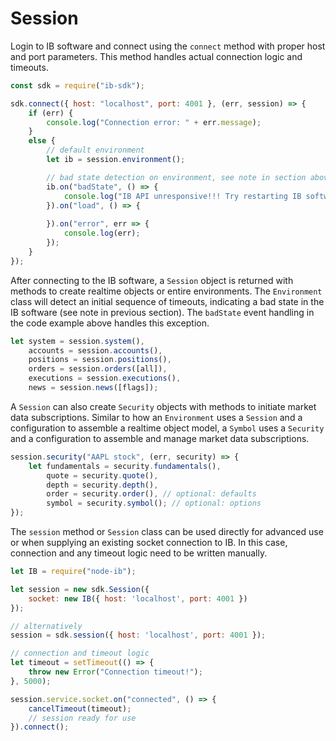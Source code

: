 # Session

Login to IB software and connect using the `connect` method with proper host and port parameters.  This method handles actual connection logic and timeouts.

```javascript
const sdk = require("ib-sdk");

sdk.connect({ host: "localhost", port: 4001 }, (err, session) => {
    if (err) {
        console.log("Connection error: " + err.message);
    }
    else {
        // default environment
        let ib = session.environment();

        // bad state detection on environment, see note in section above
        ib.on("badState", () => {
            console.log("IB API unresponsive!!! Try restarting IB software and reconnecting.");
        }).on("load", () => {
                 
        }).on("error", err => {
            console.log(err);
        });
    }
});
```

After connecting to the IB software, a `Session` object is returned with methods to create realtime objects or entire environments.  The `Environment` class will detect an initial sequence of timeouts, indicating a bad state in the IB software (see note in previous section).  The `badState` event handling in the code example above handles this exception.

```javascript
let system = session.system(),
    accounts = session.accounts(),
    positions = session.positions(),
    orders = session.orders([all]),
    executions = session.executions(),
    news = session.news([flags]);
```

A `Session` can also create `Security` objects with methods to initiate market data subscriptions.  Similar to how an `Environment` uses a `Session` and a configuration to assemble a realtime object model, a `Symbol` uses a `Security` and a configuration to assemble and manage market data subscriptions.

```javascript
session.security("AAPL stock", (err, security) => { 
    let fundamentals = security.fundamentals(),
        quote = security.quote(),
        depth = security.depth(),
        order = security.order(), // optional: defaults
        symbol = security.symbol(); // optional: options
});
```

The `session` method or `Session` class can be used directly for advanced use or when supplying an existing socket connection to IB.  In this case, connection and any timeout logic need to be written manually.

```javascript
let IB = require("node-ib");

let session = new sdk.Session({
    socket: new IB({ host: 'localhost', port: 4001 })
});

// alternatively
session = sdk.session({ host: 'localhost', port: 4001 });

// connection and timeout logic
let timeout = setTimeout(() => {
    throw new Error("Connection timeout!");
}, 5000);

session.service.socket.on("connected", () => {
    cancelTimeout(timeout);
    // session ready for use
}).connect();
```